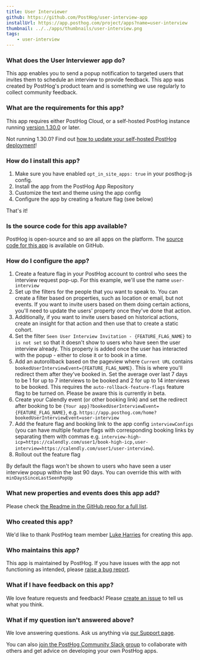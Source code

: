 ```yaml
---
title: User Interviewer
github: https://github.com/PostHog/user-interview-app
installUrl: https://app.posthog.com/project/apps?name=user-interview
thumbnail: ../../apps/thumbnails/user-interview.png
tags:
    - user-interview
---
```


### What does the User Interviewer app do?

This app enables you to send a popup notification to targeted users that invites them to schedule an interview to provide feedback. This app was created by PostHog's product team and is something we use regularly to collect community feedback. 

### What are the requirements for this app?

This app requires either PostHog Cloud, or a self-hosted PostHog instance running [version 1.30.0](https://posthog.com/blog/the-posthog-array-1-30-0) or later.

Not running 1.30.0? Find out [how to update your self-hosted PostHog deployment](https://posthog.com/docs/runbook/upgrading-posthog)!


### How do I install this app?

1. Make sure you have enabled `opt_in_site_apps: true` in your posthog-js config.
2. Install the app from the PostHog App Repository
3. Customize the text and theme using the app config
4. Configure the app by creating a feature flag (see below)

That's it!

### Is the source code for this app available?

PostHog is open-source and so are all apps on the platform. The [source code for this app](https://github.com/posthog/user-interview-app) is available on GitHub.

### How do I configure the app?

1. Create a feature flag in your PostHog account to control who sees the interview request pop-up. For this example, we'll use the name `user-interview`
2. Set up the filters for the people that you want to speak to. You can create a filter based on properties, such as location or email, but not events. If you want to invite users based on them doing certain actions, you'll need to update the users' property once they've done that action.
3. Additionally, if you want to invite users based on historical actions, create an insight for that action and then use that to create a static cohort.
4. Set the filter `Seen User Interview Invitation - {FEATURE_FLAG_NAME}` to `is not set` so that it doesn't show to users who have seen the user interview already. This property is added once the user has interacted with the popup - either to close it or to book in a time.
5. Add an autorollback based on the pageview where `Current URL` contains `bookedUserInterviewEvent={FEATURE_FLAG_NAME}`. This is where you'll redirect them after they've booked in. Set the average over last 7 days to be 1 for up to 7 interviews to be booked and 2 for up to 14 interviews to be booked.
This requires the `auto-rollback-feature-flags` feature flag to be turned on. Please be aware this is currently in beta. 
6. Create your Calendly event (or other booking link) and
set the redirect after booking to be `{Your app}?bookedUserInterviewEvent={FEATURE_FLAG_NAME}`, e.g. `https://app.posthog.com/home?bookedUserInterviewEvent=user-interview`
7. Add the feature flag and booking link to the app config `interviewConfigs` (you can have multiple feature flags with corresponding booking links by separating them with commas e.g. `interview-high-icp=https://calendly.com/user1/book-high-icp,user-interview=https://calendly.com/user1/user-interview`).
8. Rollout out the feature flag

By default the flags won't be shown to users who have seen a user interview popup within the last 90 days. You can override this with with `minDaysSinceLastSeenPopUp`

### What new properties and events does this app add?

Please check [the Readme in the GitHub repo for a full list](https://github.com/posthog/user-interview-app#tracking-events). 

### Who created this app?

We'd like to thank PostHog team member [Luke Harries](https://github.com/lharries) for creating this app.

### Who maintains this app?

This app is maintained by PostHog. If you have issues with the app not functioning as intended, please [raise a bug report](https://github.com/posthog/user-interview-app).

### What if I have feedback on this app?

We love feature requests and feedback! Please [create an issue](https://github.com/PostHog/posthog/issues/new?assignees=&labels=enhancement%2C+feature&template=feature_request.md) to tell us what you think.

### What if my question isn't answered above?

We love answering questions. Ask us anything via [our Support page](/questions).

You can also [join the PostHog Community Slack group](/slack) to collaborate with others and get advice on developing your own PostHog apps.
